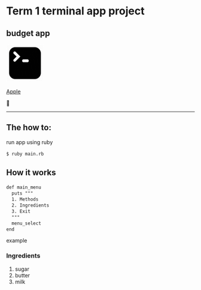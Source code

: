 # Term 1 terminal app project
## budget app

![terminal icon](docs/img/terminalicon.png)

[Apple](https://apple.com/)

:rocket:

___

## The how to:
run app using ruby
```bash
$ ruby main.rb
```
## How it works
```
def main_menu
  puts """
  1. Methods
  2. Ingredients
  3. Exit
  """
  menu_select
end
```
example
### Ingredients
1. sugar
2. butter
  1. milk

